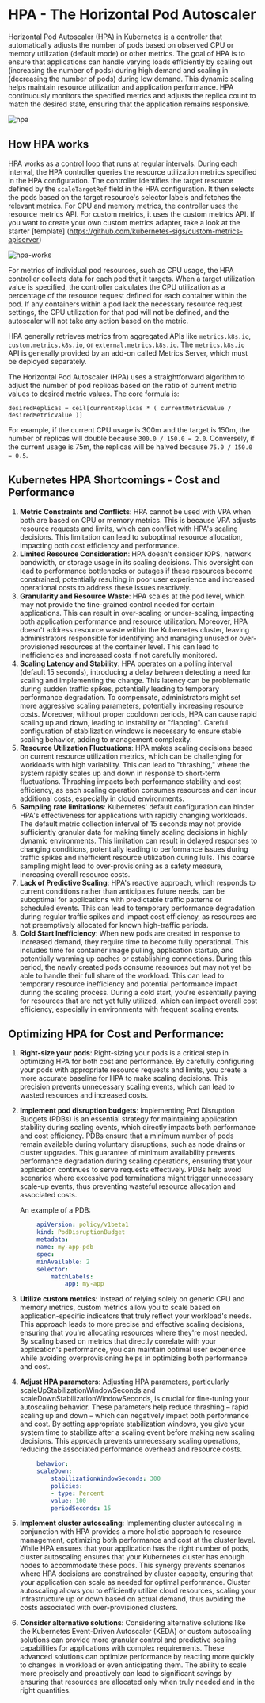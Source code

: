 
# HPA - The Horizontal Pod Autoscaler

Horizontal Pod Autoscaler (HPA) in Kubernetes is a controller that automatically adjusts the number of pods based on observed CPU or memory utilization (default mode) or other metrics. The goal of HPA is to ensure that applications can handle varying loads efficiently by scaling out (increasing the number of pods) during high demand and scaling in (decreasing the number of pods) during low demand. This dynamic scaling helps maintain resource utilization and application performance. HPA continuously monitors the specified metrics and adjusts the replica count to match the desired state, ensuring that the application remains responsive. 

![hpa](./assets/hpa.png)

## How HPA works
HPA works as a control loop that runs at regular intervals. During each interval, the HPA controller queries the resource utilization metrics specified in the HPA configuration. The controller identifies the target resource defined by the `scaleTargetRef` field in the HPA configuration. It then selects the pods based on the target resource's selector labels and fetches the relevant metrics. For CPU and memory metrics, the controller uses the resource metrics API. For custom metrics, it uses the custom metrics API. If you want to create your own custom metrics adapter, take a look at the starter [template] (https://github.com/kubernetes-sigs/custom-metrics-apiserver)

![hpa-works](./assets/hpa-works.png)

For metrics of individual pod resources, such as CPU usage, the HPA controller collects data for each pod that it targets. When a target utilization value is specified, the controller calculates the CPU utilization as a percentage of the resource request defined for each container within the pod. If any containers within a pod lack the necessary resource request settings, the CPU utilization for that pod will not be defined, and the autoscaler will not take any action based on the metric.

HPA generally retrieves metrics from aggregated APIs like `metrics.k8s.io`, `custom.metrics.k8s.io`, or `external.metrics.k8s.io`. The `metrics.k8s.io` API is generally provided by an add-on called Metrics Server, which must be deployed separately.

The Horizontal Pod Autoscaler (HPA) uses a straightforward algorithm to adjust the number of pod replicas based on the ratio of current metric values  to desired metric values. The core formula is:

```
desiredReplicas = ceil[currentReplicas * ( currentMetricValue / desiredMetricValue )]
```

For example, if the current CPU usage is 300m and the target is 150m, the number of replicas will double because  `300.0 / 150.0 = 2.0`. Conversely, if the current usage is 75m, the replicas will be halved because `75.0 / 150.0 = 0.5`.

## Kubernetes HPA Shortcomings - Cost and Performance

1. **Metric Constraints and Conflicts**:  HPA cannot be used with VPA when both are based on CPU or memory metrics. This is because VPA adjusts resource requests and limits, which can conflict with HPA's scaling decisions. This limitation can lead to suboptimal resource allocation, impacting both cost efficiency and performance.
2. **Limited Resource Consideration**: HPA doesn't consider IOPS, network bandwidth, or storage usage in its scaling decisions. This oversight can lead to performance bottlenecks or outages if these resources become constrained, potentially resulting in poor user experience and increased operational costs to address these issues reactively.
3. **Granularity and Resource Waste**: HPA scales at the pod level, which may not provide the fine-grained control needed for certain applications. This can result in over-scaling or under-scaling, impacting both application performance and resource utilization. Moreover, HPA doesn't address resource waste within the Kubernetes cluster, leaving administrators responsible for identifying and managing unused or over-provisioned resources at the container level. This can lead to inefficiencies and increased costs if not carefully monitored.
4. **Scaling Latency and Stability**: HPA operates on a polling interval (default 15 seconds), introducing a delay between detecting a need for scaling and implementing the change. This latency can be problematic during sudden traffic spikes, potentially leading to temporary performance degradation. To compensate, administrators might set more aggressive scaling parameters, potentially increasing resource costs. Moreover, without proper cooldown periods, HPA can cause rapid scaling up and down, leading to instability or "flapping". Careful configuration of stabilization windows is necessary to ensure stable scaling behavior, adding to management complexity.
5. **Resource Utilization Fluctuations**: HPA makes scaling decisions based on current resource utilization metrics, which can be challenging for workloads with high variability. This can lead to "thrashing," where the system rapidly scales up and down in response to short-term fluctuations. Thrashing impacts both performance stability and cost efficiency, as each scaling operation consumes resources and can incur additional costs, especially in cloud environments.
4. **Sampling rate limitations**: Kubernetes' default configuration can hinder HPA's effectiveness for applications with rapidly changing workloads. The default metric collection interval of 15 seconds may not provide sufficiently granular data for making timely scaling decisions in highly dynamic environments. This limitation can result in delayed responses to changing conditions, potentially leading to performance issues during traffic spikes and inefficient resource utilization during lulls. This coarse sampling might lead to over-provisioning as a safety measure, increasing overall resource costs.
5. **Lack of Predictive Scaling**: HPA's reactive approach, which responds to current conditions rather than anticipates future needs, can be suboptimal for applications with predictable traffic patterns or scheduled events. This can lead to temporary performance degradation during regular traffic spikes and impact cost efficiency, as resources are not preemptively allocated for known high-traffic periods.
6. **Cold Start Inefficiency**: When new pods are created in response to increased demand, they require time to become fully operational. This includes time for container image pulling, application startup, and potentially warming up caches or establishing connections. During this period, the newly created pods consume resources but may not yet be able to handle their full share of the workload. This can lead to temporary resource inefficiency and potential performance impact during the scaling process. During a cold start, you're essentially paying for resources that are not yet fully utilized, which can impact overall cost efficiency, especially in environments with frequent scaling events.

## Optimizing HPA for Cost and Performance:


1. **Right-size your pods**: Right-sizing your pods is a critical step in optimizing HPA for both cost and performance. By carefully configuring your pods with appropriate resource requests and limits, you create a more accurate baseline for HPA to make scaling decisions. This precision prevents unnecessary scaling events, which can lead to wasted resources and increased costs. 

2. **Implement pod disruption budgets**: Implementing Pod Disruption Budgets (PDBs) is an essential strategy for maintaining application stability during scaling events, which directly impacts both performance and cost efficiency. PDBs ensure that a minimum number of pods remain available during voluntary disruptions, such as node drains or cluster upgrades. This guarantee of minimum availability prevents performance degradation during scaling operations, ensuring that your application continues to serve requests effectively. PDBs help avoid scenarios where excessive pod terminations might trigger unnecessary scale-up events, thus preventing wasteful resource allocation and associated costs.

    An example of a PDB:

```yaml
        apiVersion: policy/v1beta1
        kind: PodDisruptionBudget
        metadata:
        name: my-app-pdb
        spec: 
        minAvailable: 2 
        selector: 
            matchLabels:
                app: my-app
```
3. **Utilize custom metrics**: Instead of relying solely on generic CPU and memory metrics, custom metrics allow you to scale based on application-specific indicators that truly reflect your workload's needs. This approach leads to more precise and effective scaling decisions, ensuring that you're allocating resources where they're most needed. By scaling based on metrics that directly correlate with your application's performance, you can maintain optimal user experience while avoiding overprovisioning helps in optimizing both performance and cost.


4. **Adjust HPA parameters**: Adjusting HPA parameters, particularly scaleUpStabilizationWindowSeconds and scaleDownStabilizationWindowSeconds, is crucial for fine-tuning your autoscaling behavior. These parameters help reduce thrashing – rapid scaling up and down – which can negatively impact both performance and cost. By setting appropriate stabilization windows, you give your system time to stabilize after a scaling event before making new scaling decisions. This approach prevents unnecessary scaling operations, reducing the associated performance overhead and resource costs.

```yaml
        behavior:
        scaleDown:
            stabilizationWindowSeconds: 300
            policies:
            - type: Percent
            value: 100
            periodSeconds: 15
```

5. **Implement cluster autoscaling**: Implementing cluster autoscaling in conjunction with HPA provides a more holistic approach to resource management, optimizing both performance and cost at the cluster level. While HPA ensures that your application has the right number of pods, cluster autoscaling ensures that your Kubernetes cluster has enough nodes to accommodate these pods. This synergy prevents scenarios where HPA decisions are constrained by cluster capacity, ensuring that your application can scale as needed for optimal performance. Cluster autoscaling allows you to efficiently utilize cloud resources, scaling your infrastructure up or down based on actual demand, thus avoiding the costs associated with over-provisioned clusters.

6. **Consider alternative solutions**: Considering alternative solutions like the Kubernetes Event-Driven Autoscaler (KEDA) or custom autoscaling solutions can provide more granular control and predictive scaling capabilities for applications with complex requirements. These advanced solutions can optimize performance by reacting more quickly to changes in workload or even anticipating them. The ability to scale more precisely and proactively can lead to significant savings by ensuring that resources are allocated only when truly needed and in the right quantities.

